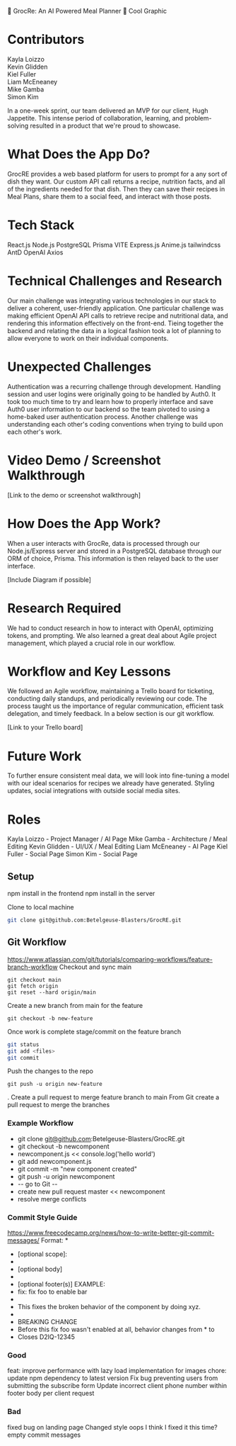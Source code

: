 🔵 GrocRe: An AI Powered Meal Planner 🔵
Cool Graphic

# Contributors
Kayla Loizzo  
Kevin Glidden  
Kiel Fuller  
Liam McEneaney  
Mike Gamba  
Simon Kim  

In a one-week sprint, our team delivered an MVP for our client, Hugh Jappetite. This intense period of collaboration, learning, and problem-solving resulted in a product that we're proud to showcase.

# What Does the App Do?

GrocRE provides a web based platform for users to prompt for a any sort of dish they want.  Our custom API call returns a recipe, nutrition facts, and all of the ingredients needed for that dish.  Then they can save their recipes in Meal Plans, share them to a social feed, and interact with those posts.

# Tech Stack
React.js
Node.js
PostgreSQL
Prisma
VITE
Express.js
Anime.js
tailwindcss
AntD
OpenAI
Axios

# Technical Challenges and Research
Our main challenge was integrating various technologies in our stack to deliver a coherent, user-friendly application.  One particular challenge was making efficient OpenAI API calls to retrieve recipe and nutritional data, and rendering this information effectively on the front-end.  Tieing together the backend and relating the data in a logical fashion took a lot of planning to allow everyone to work on their individual components.

# Unexpected Challenges
Authentication was a recurring challenge through development.  Handling session and user logins were originally going to be handled by Auth0.  It took too much time to try and learn how to properly interface and save Auth0 user information to our backend so the team pivoted to using a home-baked user authentication process.  Another challenge was understanding each other's coding conventions when trying to build upon each other's work.

# Video Demo / Screenshot Walkthrough
[Link to the demo or screenshot walkthrough]

# How Does the App Work?
When a user interacts with GrocRe, data is processed through our Node.js/Express server and stored in a PostgreSQL database through our ORM of choice, Prisma. This information is then relayed back to the user interface.

[Include Diagram if possible]

# Research Required
We had to conduct research in how to interact with OpenAI, optimizing tokens, and prompting. We also learned a great deal about Agile project management, which played a crucial role in our workflow.

# Workflow and Key Lessons

We followed an Agile workflow, maintaining a Trello board for ticketing, conducting daily standups, and periodically reviewing our code. The process taught us the importance of regular communication, efficient task delegation, and timely feedback.  In a below section is our git workflow.

[Link to your Trello board]

# Future Work

To further ensure consistent meal data, we will look into fine-tuning a model with our ideal scenarios for recipes we already have generated. Styling updates, social integrations with outside social media sites.

# Roles

Kayla Loizzo - Project Manager / AI Page
Mike Gamba - Architecture / Meal Editing
Kevin Glidden - UI/UX / Meal Editing
Liam McEneaney - AI Page
Kiel Fuller - Social Page
Simon Kim - Social Page


## Setup

npm install  in the frontend
npm install  in the server

Clone to local machine
```sh
git clone git@github.com:Betelgeuse-Blasters/GrocRE.git
```
## Git Workflow
https://www.atlassian.com/git/tutorials/comparing-workflows/feature-branch-workflow
Checkout and sync main
```
git checkout main
git fetch origin
git reset --hard origin/main
```
Create a new branch from main for the feature
```
git checkout -b new-feature
```
Once work is complete stage/commit on the feature branch
``` sh
git status
git add <files>
git commit
```
Push the changes to the repo
```
git push -u origin new-feature
```
. Create a pull request to merge feature branch to main
From Git create a pull request to merge the branches
### Example Workflow
* git clone git@github.com:Betelgeuse-Blasters/GrocRE.git
* git checkout -b newcomponent
* newcomponent.js << console.log('hello world')
* git add newcomponent.js
* git commit -m "new component created"
* git push -u origin newcomponent
* -- go to Git --
* create new pull request master << newcomponent
* resolve merge conflicts
### Commit Style Guide
https://www.freecodecamp.org/news/how-to-write-better-git-commit-messages/
Format:
*
* <type>[optional scope]: <description>
*
* [optional body]
*
* [optional footer(s)]
EXAMPLE:
* fix: fix foo to enable bar
*
* This fixes the broken behavior of the component by doing xyz.
*
* BREAKING CHANGE
* Before this fix foo wasn't enabled at all, behavior changes from * <old> to <new>
* Closes D2IQ-12345
### Good
feat: improve performance with lazy load implementation for images
chore: update npm dependency to latest version
Fix bug preventing users from submitting the subscribe form
Update incorrect client phone number within footer body per client request
### Bad
fixed bug on landing page
Changed style
oops
I think I fixed it this time?
empty commit messages
